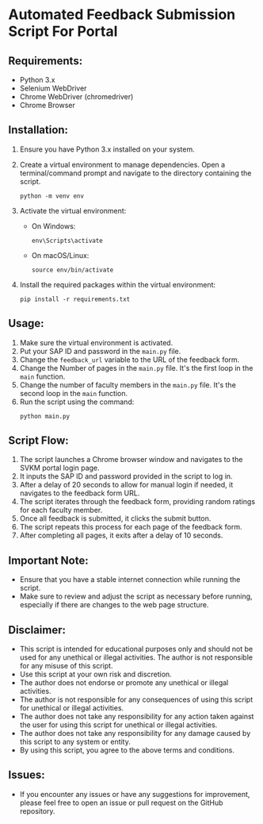 # Automated Feedback Submission Script For Portal

## Requirements:
- Python 3.x
- Selenium WebDriver
- Chrome WebDriver (chromedriver)
- Chrome Browser

## Installation:
1. Ensure you have Python 3.x installed on your system.
2. Create a virtual environment to manage dependencies. Open a terminal/command prompt and navigate to the directory containing the script.

   ```
   python -m venv env
   ```

3. Activate the virtual environment:
   - On Windows:
     ```
     env\Scripts\activate
     ```
   - On macOS/Linux:
     ```
     source env/bin/activate
     ```

4. Install the required packages within the virtual environment:

   ```
   pip install -r requirements.txt
   ```
## Usage:
1. Make sure the virtual environment is activated.
2. Put your SAP ID and password in the `main.py` file.
3. Change the `feedback_url` variable to the URL of the feedback form.
4. Change the Number of pages in the `main.py` file. It's the first loop in the `main` function.
5. Change the number of faculty members in the `main.py` file. It's the second loop in the `main` function.
6. Run the script using the command:
    ```
    python main.py
    ```

## Script Flow:
1. The script launches a Chrome browser window and navigates to the SVKM portal login page.
2. It inputs the SAP ID and password provided in the script to log in.
3. After a delay of 20 seconds to allow for manual login if needed, it navigates to the feedback form URL.
4. The script iterates through the feedback form, providing random ratings for each faculty member.
5. Once all feedback is submitted, it clicks the submit button.
6. The script repeats this process for each page of the feedback form.
7. After completing all pages, it exits after a delay of 10 seconds.

## Important Note:
- Ensure that you have a stable internet connection while running the script.
- Make sure to review and adjust the script as necessary before running, especially if there are changes to the web page structure.

## Disclaimer:
- This script is intended for educational purposes only and should not be used for any unethical or illegal activities. The author is not responsible for any misuse of this script.
- Use this script at your own risk and discretion.
- The author does not endorse or promote any unethical or illegal activities.
- The author is not responsible for any consequences of using this script for unethical or illegal activities.
- The author does not take any responsibility for any action taken against the user for using this script for unethical or illegal activities.
- The author does not take any responsibility for any damage caused by this script to any system or entity.
- By using this script, you agree to the above terms and conditions.

## Issues:
- If you encounter any issues or have any suggestions for improvement, please feel free to open an issue or pull request on the GitHub repository.
